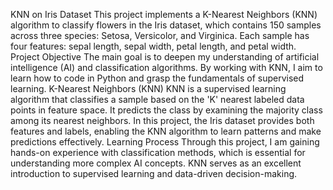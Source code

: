 ﻿KNN on Iris Dataset
This project implements a K-Nearest Neighbors (KNN) algorithm to classify flowers in the Iris dataset, which contains 150 samples across three species: Setosa, Versicolor, and Virginica. Each sample has four features: sepal length, sepal width, petal length, and petal width.
Project Objective
The main goal is to deepen my understanding of artificial intelligence (AI) and classification algorithms. By working with KNN, I aim to learn how to code in Python and grasp the fundamentals of supervised learning.
K-Nearest Neighbors (KNN)
KNN is a supervised learning algorithm that classifies a sample based on the 'K' nearest labeled data points in feature space. It predicts the class by examining the majority class among its nearest neighbors. In this project, the Iris dataset provides both features and labels, enabling the KNN algorithm to learn patterns and make predictions effectively.
Learning Process
Through this project, I am gaining hands-on experience with classification methods, which is essential for understanding more complex AI concepts. KNN serves as an excellent introduction to supervised learning and data-driven decision-making.